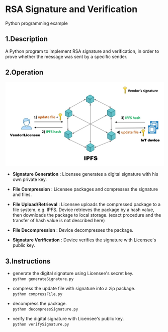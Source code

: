 # RSA Signature and Verification  
Python programming example

## 1.Description  
A Python program to implement RSA signature and verification, in order to prove whether the message was sent by a specific sender.  

## 2.Operation
![image](https://github.com/zhilin963/rsa-signature/blob/main/IMG/ipfs.jpg)  

* **Signature Generation**
: Licensee generates a digital signature with his own private key.  

* **File Compression**
: Licensee packages and compresses the signature and files.  

* **File Upload/Retrieval**
: Licensee uploads the compressed package to a file system, e.g. IPFS. Device retrieves the package by a hash value, then downloads the package to local storage. (exact procedure and the transfer of hash value is not described here)    

* **File Decompression**
: Device decompresses the package.  

* **Signature Verification**
: Device verifies the signature with Licensee's public key.


## 3.Instructions
* generate the digital signature using Licensee's secret key.  
`python generateSignature.py`

* compress the update file with signature into a zip package.  
`python compressFile.py`  

* decompress the package.    
`python decompressSignature.py`  

* verify the digital signature with Licensee's public key.    
`python verifySignature.py`
